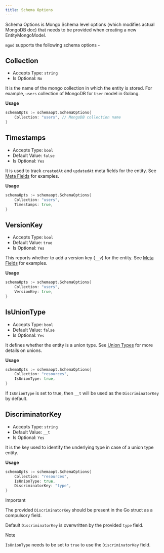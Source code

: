 ```yaml
---
title: Schema Options
---
```


Schema Options is Mongo Schema level options (which modifies actual MongoDB doc) that needs to be provided when creating a new EntityMongoModel.

`mgod` supports the following schema options -

## Collection
* Accepts Type: `string`
* Is Optional: `No`

It is the name of the mongo collection in which the entity is stored. For example, `users` collection of MongoDB for `User` model in Golang.

**Usage**
```go
schemaOpts := schemaopt.SchemaOptions{
	Collection: "users", // MongoDB collection name
}
```

## Timestamps
* Accepts Type: `bool`
* Default Value: `false`
* Is Optional: `Yes`

It is used to track `createdAt` and `updatedAt` meta fields for the entity. See [Meta Fields](meta_fields.md) for examples.

**Usage**
```go
schemaOpts := schemaopt.SchemaOptions{
	Collection: "users",
	Timestamps: true,
}
```

## VersionKey
* Accepts Type: `bool`
* Default Value: `true`
* Is Optional: `Yes`

This reports whether to add a version key (`__v`) for the entity. See [Meta Fields](meta_fields.md) for examples.

**Usage**
```go
schemaOpts := schemaopt.SchemaOptions{
	Collection: "users",
	VersionKey: true,
}
```

## IsUnionType
* Accepts Type: `bool`
* Default Value: `false`
* Is Optional: `Yes`

It defines whether the entity is a union type. See [Union Types](union_types.md) for more details on unions.

**Usage**
```go
schemaOpts := schemaopt.SchemaOptions{
	Collection: "resources",
	IsUnionType: true,
}
```
If `IsUnionType` is set to true, then `__t` will be used as the `DiscriminatorKey` by default.

## DiscriminatorKey
* Accepts Type: `string`
* Default Value: `__t`
* Is Optional: `Yes`

It is the key used to identify the underlying type in case of a union type entity.

**Usage**
```go
schemaOpts := schemaopt.SchemaOptions{
	Collection: "resources",
	IsUnionType: true,
	DiscriminatorKey: "type",
}
```
> [!IMPORTANT]
> The provided `DiscriminatorKey` should be present in the Go struct as a compulsory field.

Default `DiscriminatorKey` is overwritten by the provided `type` field.

> [!NOTE]
> `IsUnionType` needs to be set to `true` to use the `DiscriminatorKey` field.